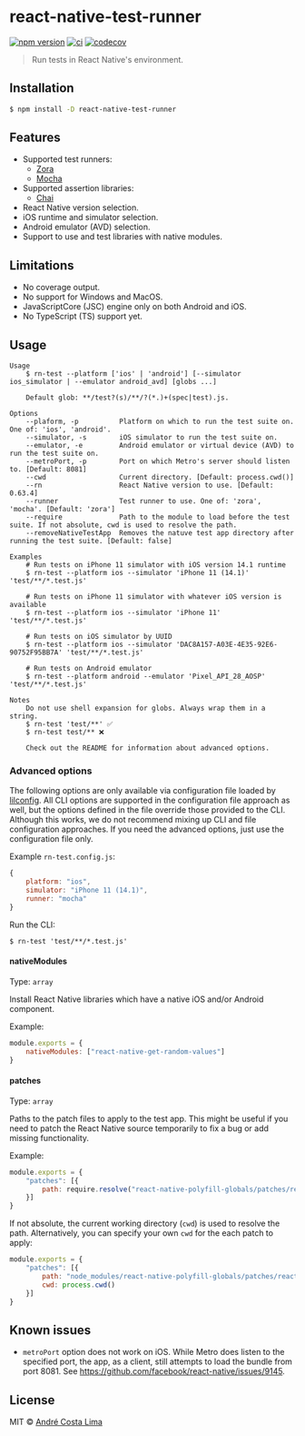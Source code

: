 # react-native-test-runner

[![npm version][npm-image]][npm-url] [![ci][github-ci-image]][github-ci-url] [![codecov][codecov-image]][codecov-url]

[npm-url]:https://www.npmjs.com/package/react-native-test-runner
[npm-image]:https://img.shields.io/npm/v/react-native-test-runner.svg
[github-ci-url]:https://github.com/acostalima/react-native-test-runner/actions
[github-ci-image]:https://github.com/acostalima/react-native-test-runner/workflows/Node%20CI/badge.svg
[codecov-url]:https://codecov.io/gh/acostalima/react-native-test-runner?branch=master
[codecov-image]:https://codecov.io/gh/acostalima/react-native-test-runner/badge.svg?branch=master

> Run tests in React Native's environment.

## Installation

```sh
$ npm install -D react-native-test-runner
```

## Features 

- Supported test runners:
    - [Zora](https://github.com/lorenzofox3/zora)
    - [Mocha](https://github.com/mochajs/mocha/)
- Supported assertion libraries:
    - [Chai](https://github.com/chaijs/chai)
- React Native version selection.
- iOS runtime and simulator selection.
- Android emulator (AVD) selection.
- Support to use and test libraries with native modules.

## Limitations

- No coverage output.
- No support for Windows and MacOS.
- JavaScriptCore (JSC) engine only on both Android and iOS.
- No TypeScript (TS) support yet.
## Usage

```
Usage
    $ rn-test --platform ['ios' | 'android'] [--simulator ios_simulator | --emulator android_avd] [globs ...]

    Default glob: **/test?(s)/**/?(*.)+(spec|test).js.

Options
    --plaform, -p          Platform on which to run the test suite on. One of: 'ios', 'android'.
    --simulator, -s        iOS simulator to run the test suite on.
    --emulator, -e         Android emulator or virtual device (AVD) to run the test suite on.
    --metroPort, -p        Port on which Metro's server should listen to. [Default: 8081]
    --cwd                  Current directory. [Default: process.cwd()]
    --rn                   React Native version to use. [Default: 0.63.4]
    --runner               Test runner to use. One of: 'zora', 'mocha'. [Default: 'zora']
    --require              Path to the module to load before the test suite. If not absolute, cwd is used to resolve the path.
    --removeNativeTestApp  Removes the natuve test app directory after running the test suite. [Default: false]

Examples
    # Run tests on iPhone 11 simulator with iOS version 14.1 runtime
    $ rn-test --platform ios --simulator 'iPhone 11 (14.1)' 'test/**/*.test.js'

    # Run tests on iPhone 11 simulator with whatever iOS version is available
    $ rn-test --platform ios --simulator 'iPhone 11' 'test/**/*.test.js'

    # Run tests on iOS simulator by UUID
    $ rn-test --platform ios --simulator 'DAC8A157-A03E-4E35-92E6-90752F95BB7A' 'test/**/*.test.js'

    # Run tests on Android emulator
    $ rn-test --platform android --emulator 'Pixel_API_28_AOSP' 'test/**/*.test.js'

Notes
    Do not use shell expansion for globs. Always wrap them in a string.
    $ rn-test 'test/**' ✅
    $ rn-test test/** ❌

    Check out the README for information about advanced options.
```

### Advanced options

The following options are only available via configuration file loaded by [lilconfig](https://github.com/antonk52/lilconfig).
All CLI options are supported in the configuration file approach as well, but the options defined in the file override those provided to the CLI. Although this works, we do not recommend mixing up CLI and file configuration approaches. If you need the advanced options, just use the configuration file only.   

Example `rn-test.config.js`:

```js
{
    platform: "ios",
    simulator: "iPhone 11 (14.1)",
    runner: "mocha"
}
```

Run the CLI:

```
$ rn-test 'test/**/*.test.js'
```

#### nativeModules

Type: `array`

Install React Native libraries which have a native iOS and/or Android component.

Example:

```js
module.exports = {
    nativeModules: ["react-native-get-random-values"]
}
```

#### patches

Type: `array`

Paths to the patch files to apply to the test app.
This might be useful if you need to patch the React Native source temporarily to fix a bug or add missing functionality.

Example:

```js
module.exports = {
    "patches": [{
        path: require.resolve("react-native-polyfill-globals/patches/react-native+0.63.3.patch")
    }]
}
```

If not absolute, the current working directory (`cwd`) is used to resolve the path. Alternatively, you can specify your own `cwd` for the each patch to apply:

```js
module.exports = {
    "patches": [{
        path: "node_modules/react-native-polyfill-globals/patches/react-native+0.63.3.patch"
        cwd: process.cwd()
    }]
}
```

## Known issues

- `metroPort` option does not work on iOS. While Metro does listen to the specified port, the app, as a client, still attempts to load the bundle from port 8081. See https://github.com/facebook/react-native/issues/9145.
## License

MIT © [André Costa Lima](https://github.com/acostalima)
